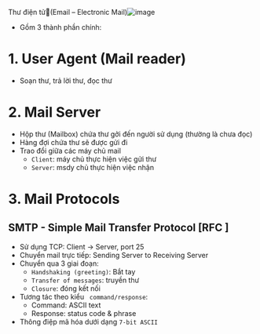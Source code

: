 Thư điện tử(Email – Electronic Mail)![image](https://user-images.githubusercontent.com/88178841/164975582-f0681ba4-3e9b-498d-956a-bac83857a896.png)
- Gồm 3 thành phần chính:
# 1. User Agent (Mail reader)
- Soạn thư, trả lời thư, đọc thư
# 2. Mail Server
- Hộp thư (Mailbox) chứa thư gởi đến người sử dụng (thường là chưa đọc)
- Hàng đợi chứa thư sẽ được gửi đi
- Trao đổi giữa các máy chủ mail
  - `Client`: máy chủ thực hiện việc gửi thư
  - `Server`: msdy chủ thực hiện việc nhận  
# 3. Mail Protocols
## SMTP - Simple Mail Transfer Protocol [RFC ]
- Sử dụng TCP: Client -> Server, port 25
- Chuyển mail trực tiếp: Sending Server to Receiving Server
- Chuyển qua 3 giai đoạn:
  - `Handshaking (greeting)`: Bắt tay
  - `Transfer of messages`: truyền thư
  - `Closure`: đóng kết nối
- Tương tác theo kiểu ` command/response`:
  - Command: ASCII text
  - Response: status code & phrase
- Thông điệp mã hóa dưới dạng `7-bit ASCII` 
